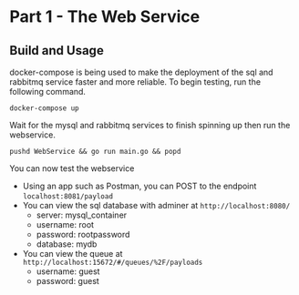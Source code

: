 # Part 1 - The Web Service
## Build and Usage

docker-compose is being used to make the deployment of the sql and rabbitmq service faster and more reliable. To begin testing, run the following command.
```
docker-compose up
```

Wait for the mysql and rabbitmq services to finish spinning up then run the webservice.
```
pushd WebService && go run main.go && popd
```
You can now test the webservice
- Using an app such as Postman, you can POST to the endpoint `localhost:8081/payload`
- You can view the sql database with adminer at `http://localhost:8080/`
    - server: mysql_container
    - username: root
    - password: rootpassword
    - database: mydb
- You can view the queue at `http://localhost:15672/#/queues/%2F/payloads`
    - username: guest
    - password: guest
